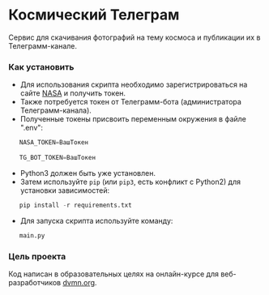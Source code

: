 # Космический Телеграм

Сервис для скачивания фотографий на тему космоса и публикации их в Телеграмм-канале.

### Как установить

 - Для использования скрипта необходимо зарегистрироваться на сайте [NASA](https://www.nasa.gov)
   и получить токен.
 - Также потребуется токен от Телеграмм-бота (администратора Телеграмм-канала).
 - Полученные токены присвоить переменным окружения в файле ".env":
```python
   NASA_TOKEN=ВашТокен
   
   TG_BOT_TOKEN=ВашТокен
```
 - Python3 должен быть уже установлен.
 - Затем используйте `pip` (или `pip3`, есть конфликт с Python2) для установки зависимостей:
```python
   pip install -r requirements.txt
   ```
 - Для запуска скрипта используйте команду:
```python
   main.py
```

### Цель проекта

Код написан в образовательных целях на онлайн-курсе для веб-разработчиков [dvmn.org](https://dvmn.org/).

